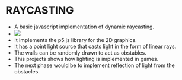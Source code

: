 # RAYCASTING
- A basic javascript implementation of dynamic raycasting.
- ![](https://media.giphy.com/media/amoTKV7qZuBB0TmEK2/giphy.gif)
- It implements the p5.js library for the 2D graphics.
- It has a point light source that casts light in the form of linear rays.
- The walls can be randomly drawn to act as obstables.
- This projects shows how lighting is implemented in games.
- The next phase would be to implement reflection of light from the obstacles.
